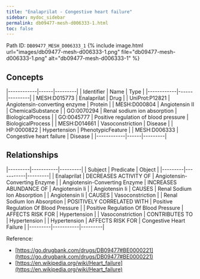 ```yaml
---
title: "Enalaprilat - Congestive heart failure"
sidebar: mydoc_sidebar
permalink: db09477-mesh-d006333-1.html
toc: false 
---
```



Path ID: `DB09477_MESH_D006333_1`
{% include image.html url="images/db09477-mesh-d006333-1.png" file="db09477-mesh-d006333-1.png" alt="db09477-mesh-d006333-1" %}

## Concepts

|------------|------|---------|
| Identifier | Name | Type    |
|------------|------|---------|
| MESH:D015773 | Enalaprilat | Drug |
| UniProt:P12821 | Angiotensin-converting enzyme | Protein |
| MESH:D000804 | Angiotensin II | ChemicalSubstance |
| GO:0070294 | Renal sodium ion absorption | BiologicalProcess |
| GO:0045777 | Positive regulation of blood pressure | BiologicalProcess |
| MESH:D014661 | Vasoconstriction | Disease |
| HP:0000822 | Hypertension | PhenotypicFeature |
| MESH:D006333 | Congestive heart failure | Disease |
|------------|------|---------|

## Relationships

|---------|-----------|---------|
| Subject | Predicate | Object  |
|---------|-----------|---------|
| Enalaprilat | DECREASES ACTIVITY OF | Angiotensin-Converting Enzyme |
| Angiotensin-Converting Enzyme | INCREASES ABUNDANCE OF | Angiotensin Ii |
| Angiotensin Ii | CAUSES | Renal Sodium Ion Absorption |
| Angiotensin Ii | CAUSES | Vasoconstriction |
| Renal Sodium Ion Absorption | POSITIVELY CORRELATED WITH | Positive Regulation Of Blood Pressure |
| Positive Regulation Of Blood Pressure | AFFECTS RISK FOR | Hypertension |
| Vasoconstriction | CONTRIBUTES TO | Hypertension |
| Hypertension | AFFECTS RISK FOR | Congestive Heart Failure |
|---------|-----------|---------|

Reference: 
  - [https://go.drugbank.com/drugs/DB09477#BE0000221](https://go.drugbank.com/drugs/DB09477#BE0000221)
  - [https://en.wikipedia.org/wiki/Heart_failure](https://en.wikipedia.org/wiki/Heart_failure)

